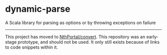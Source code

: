 # dynamic-parse
A Scala library for parsing as options or by throwing exceptions on failure

--------------------------

This project has moved to [NthPortal/convert](https://github.com/NthPortal/convert). This repository was an early-stage prototype, and should not be used. It only still exists because of links to code snippets within it.
